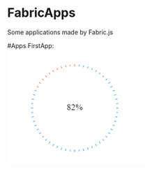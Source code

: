 # FabricApps
Some applications made by Fabric.js 


#Apps
FirstApp:<br>
![image](https://github.com/zhangwen9229/FabricApps/blob/master/screenshots/test.gif)
